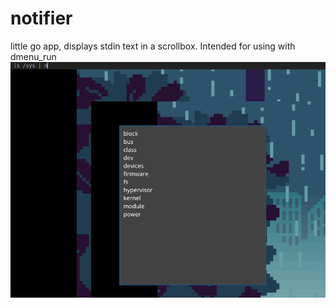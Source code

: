 # notifier
little go app, displays stdin text in a scrollbox. Intended for using with dmenu_run
![Screenshot](example.png)
